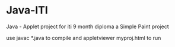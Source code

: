 # Java-ITI

Java - Applet project for iti 9 month diploma 
a Simple Paint project 

use javac *.java to compile
and appletviewer myproj.html to run
